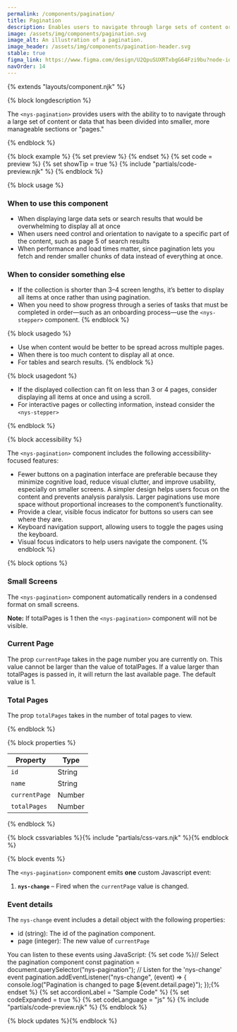 ```yaml
---
permalink: /components/pagination/
title: Pagination
description: Enables users to navigate through large sets of content or data divided into smaller, more manageable pages.
image: /assets/img/components/pagination.svg
image_alt: An illustration of a pagination.
image_header: /assets/img/components/pagination-header.svg
stable: true
figma_link: https://www.figma.com/design/U2QpuSUXRTxbgG64Fzi9bu?node-id=10600-10347
navOrder: 14
---
```


{% extends "layouts/component.njk" %}

{% block longdescription %}

The `<nys-pagination>` provides users with the ability to to navigate through a large set of content or data that has been divided into smaller, more manageable sections or "pages."

{% endblock %}

{% block example %}
  {% set preview %}<nys-pagination currentPage="2" totalPages="7"></nys-pagination>
 {% endset %}
  {% set code = preview %}
  {% set showTip = true %}
  {% include "partials/code-preview.njk" %}
{% endblock %}


{% block usage %}

### When to use this component
  - When displaying large data sets or search results that would be overwhelming to display all at once
  - When users need control and orientation to navigate to a specific part of the content, such as page 5 of search results
  - When performance and load times matter, since pagination lets you fetch and render smaller chunks of data instead of everything at once.

### When to consider something else
  - If the collection is shorter than 3–4 screen lengths, it’s better to display all items at once rather than using pagination.
  - When you need to show progress through a series of tasks that must be completed in order—such as an onboarding process—use the `<nys-stepper>` component.
{% endblock %}

{% block usagedo %}

  - Use when content would be better to be spread across multiple pages.
  - When there is too much content to display all at once.
  - For tables and search results.
{% endblock %}

{% block usagedont %}

  - If the displayed collection can fit on less than 3 or 4 pages, consider displaying all items at once and using a scroll.
  - For interactive pages or collecting information, instead consider the `<nys-stepper>`

{% endblock %}

{% block accessibility %}

The `<nys-pagination>` component includes the following accessibility-focused features:

- Fewer buttons on a pagination interface are preferable because they minimize cognitive load, reduce visual clutter, and improve usability, especially on smaller screens. A simpler design helps users focus on the content and prevents analysis paralysis. Larger paginations use more space without proportional increases to the component’s functionality.
- Provide a clear, visible focus indicator for buttons so users can see where they are.
- Keyboard navigation support, allowing users to toggle the pages using the keyboard.
- Visual focus indicators to help users navigate the component.
{% endblock %}

{% block options %}

### Small Screens

  The `<nys-pagination>` component automatically renders in a condensed format on small screens.

**Note:** If totalPages is 1 then the `<nys-pagination>` component will not be visible.

### Current Page
The prop `currentPage` takes in the page number you are currently on. This value cannot be larger than the value of totalPages. If a value larger than totalPages is passed in, it will return the last available page. The default value is 1.

### Total Pages
The prop `totalPages` takes in the number of total pages to view.

{% endblock %}

{% block properties %}

| Property       | Type             |
|----------------|------------------|
| `id`           | String           |
| `name`         | String           |
| `currentPage`  | Number           |
| `totalPages`   | Number           |


{% endblock %}

{% block cssvariables %}{% include "partials/css-vars.njk" %}{% endblock %}

{% block events %}

The `<nys-pagination>` component emits <strong>one</strong> custom Javascript event:

1.  **`nys-change`** – Fired when the `currentPage` value is changed.

### Event details
The `nys-change` event includes a detail object with the following properties:

  - id (string): The id of the pagination component.
  - page (integer): The new value of `currentPage`

You can listen to these events using JavaScript:
{% set code %}// Select the pagination component
const pagination = document.querySelector("nys-pagination");
// Listen for the 'nys-change' event
pagination.addEventListener("nys-change", (event) => {
	console.log("Pagination is changed to page ${event.detail.page}");
});{% endset %}
{% set accordionLabel = "Sample Code" %}
{% set codeExpanded = true %}
{% set codeLanguage = "js" %}
{% include "partials/code-preview.njk" %}
{% endblock %}

{% block updates %}{% endblock %}
